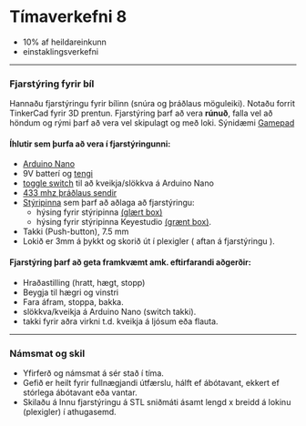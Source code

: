 # Tímaverkefni 8 

- 10% af heildareinkunn
- einstaklingsverkefni

---

### Fjarstýring fyrir bíl 
Hannaðu fjarstýringu fyrir bílinn (snúra og þráðlaus möguleiki). Notaðu forrit TinkerCad fyrir 3D prentun. Fjarstýring þarf að vera **rúnuð**, falla vel að  höndum og rými þarf að vera vel skipulagt og með loki. Sýnidæmi [Gamepad](https://www.youtube.com/watch?v=JCrsFxdJXu8)
<!-- [Nunchuck](https://en.wikipedia.org/wiki/Wii_Remote#Nunchuk) -->

#### Íhlutir sem þurfa að vera í fjarstýringunni:
- [Arduino Nano](https://www.arduino.cc/en/pmwiki.php?n=Main/ArduinoBoardNano)
- 9V batterí og [tengi](https://www.makerlab-electronics.com/wp-content/uploads/2017/08/9V-Battery-Clip.jpg)
- [toggle switch](https://ae01.alicdn.com/kf/HTB1m0C1SXXXXXcGXpXXq6xXFXXXc/JOYING-LIANG-SS-12F30-Black-Small-Toggle-Switch-Toy-Switches.jpg) til að kveikja/slökkva á Arduino Nano
- [433 mhz þráðlaus sendir](https://lastminuteengineers.com/433mhz-rf-wireless-arduino-tutorial/)
- [Stýripinna](https://lastminuteengineers.com/joystick-interfacing-arduino-processing/) sem þarf að aðlaga að fjarstýringu:
    - hýsing fyrir stýripinna [(glært box)](https://www.thingiverse.com/thing:1162200)
    - hýsing fyrir stýripinna Keyestudio [(grænt box)](https://github.com/VESM2VT/Efni/blob/main/Myndir/Fjarstyring.stl). 
- Takki (Push-button), 7.5 mm
- Lokið er 3mm á þykkt og skorið út í plexigler ( aftan á fjarstýringu ).
<!--  [MPU-6050 (gyro)](https://lastminuteengineers.com/mpu6050-accel-gyro-arduino-tutorial/) -->

#### Fjarstýring þarf að geta framkvæmt amk. eftirfarandi aðgerðir:
- Hraðastilling (hratt, hægt, stopp)
- Beygja til hægri og vinstri 
- Fara áfram, stoppa, bakka.
- slökkva/kveikja á Arduino Nano (switch takki).
- takki fyrir aðra virkni t.d. kveikja á ljósum eða flauta.

---

### Námsmat og skil
- Yfirferð og námsmat á sér stað í tíma.
- Gefið er heilt fyrir fullnægjandi útfærslu, hálft ef ábótavant, ekkert ef stórlega ábótavant eða vantar.
- Skilaðu á Innu fjarstýringu á STL sniðmáti ásamt lengd x breidd á lokinu (plexigler) í athugasemd.

